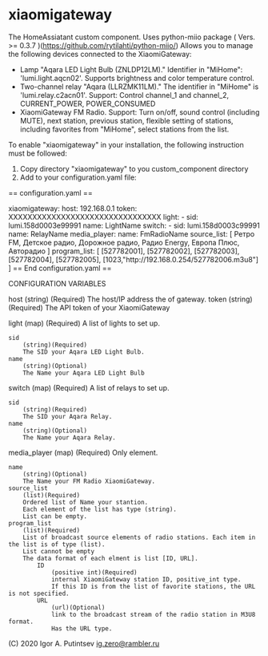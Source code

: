 # xiaomigateway
The HomeAssiatant custom component. Uses python-miio package ( Vers.  >= 0.3.7 )(https://github.com/rytilahti/python-miio/)
Allows you to manage the following devices connected to the XiaomiGateway:
- Lamp "Aqara LED Light Bulb (ZNLDP12LM)." Identifier in "MiHome": 'lumi.light.aqcn02'.
  Supports brightness and color temperature control.
- Two-channel relay "Aqara (LLRZMK11LM)." The identifier in "MiHome" is 'lumi.relay.c2acn01'.
  Support: Control channel_1 and channel_2, CURRENT_POWER, POWER_CONSUMED
- XiaomiGateway FM Radio.
  Support: Turn on/off, sound control (including MUTE), next station, previous station,
  flexible setting of stations, including favorites from "MiHome", select stations from the list.


To enable "xiaomigateway" in your installation, the following instruction must be followed:
1. Copy directory "xiaomigateway" to you custom_component directory
2. Add to your configuration.yaml file:

== configuration.yaml ==

xiaomigateway:
    host: 192.168.0.1
    token: XXXXXXXXXXXXXXXXXXXXXXXXXXXXXXXX
    light:
      - sid: lumi.158d0003e99991
        name: LightName
    switch:
      - sid: lumi.158d0003c99991
        name: RelayName
    media_player:
        name: FmRadioName
        source_list: [
                Ретро FM,
                Детское радио,
                Дорожное радио,
                Радио Energy,
                Европа Плюс,
                Авторадио
            ]
        program_list: [
                [527782001],
                [527782002],
                [527782003],
                [527782004],
                [527782005],
                [1023,"http:\/\/192.168.0.254\/527782006.m3u8"]
            ]
== End configuration.yaml ==

CONFIGURATION VARIABLES


host
    (string) (Required)
    The host/IP address the of gateway.
token
    (string) (Required)
    The API token of your XiaomiGateway
    
light
    (map) (Required)
    A list of lights to set up.

    sid
        (string)(Required)
        The SID your Aqara LED Light Bulb.
    name
        (string)(Optional)
        The Name your Aqara LED Light Bulb
        
switch
    (map) (Required)
    A list of relays to set up.

    sid
        (string)(Required)
        The SID your Aqara Relay.
    name
        (string)(Optional)
        The Name your Aqara Relay.
        
media_player
    (map) (Required)
    Only element.

    name
        (string)(Optional)
        The Name your FM Radio XiaomiGateway.
    source_list
        (list)(Required)
        Ordered list of Name your stantion.
        Each element of the list has type (string).
        List can be empty.
    program_list
        (list)(Required)
        List of broadcast source elements of radio stations. Each item in the list is of type (list).
        List cannot be empty
        The data format of each elment is list [ID, URL].
            ID
                (positive int)(Required)
                internal XiaomiGateway station ID, positive_int type.
                If this ID is from the list of favorite stations, the URL is not specified.
            URL
                (url)(Optional)
                link to the broadcast stream of the radio station in M3U8 format.
                Has the URL type.

(C) 2020 Igor A. Putintsev  ig.zero@rambler.ru
